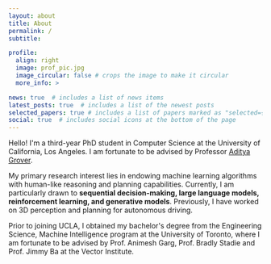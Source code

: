 ```yaml
---
layout: about
title: About
permalink: /
subtitle: 

profile:
  align: right
  image: prof_pic.jpg
  image_circular: false # crops the image to make it circular
  more_info: >

news: true  # includes a list of news items
latest_posts: true  # includes a list of the newest posts
selected_papers: true # includes a list of papers marked as "selected={true}"
social: true  # includes social icons at the bottom of the page
---
```


Hello! I'm a third-year PhD student in Computer Science at the University of California, Los Angeles. I am fortunate to be advised by Professor [Aditya Grover](https://aditya-grover.github.io/).

My primary research interest lies in endowing machine learning algorithms with human-like reasoning and planning capabilities. Currently, I am particularly drawn to **sequential decision-making, large language models, reinforcement learning, and generative models**. Previously, I have worked on 3D perception and planning for autonomous driving.

Prior to joining UCLA, I obtained my bachelor's degree from the Engineering Science, Machine Intelligence program at the University of Toronto, where I am fortunate to be advised by Prof. Animesh Garg, Prof. Bradly Stadie and Prof. Jimmy Ba at the Vector Institute.
